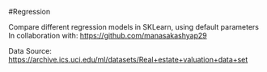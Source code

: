 #Regression

Compare different regression models in SKLearn, using default parameters
In collaboration with: https://github.com/manasakashyap29

Data Source: https://archive.ics.uci.edu/ml/datasets/Real+estate+valuation+data+set